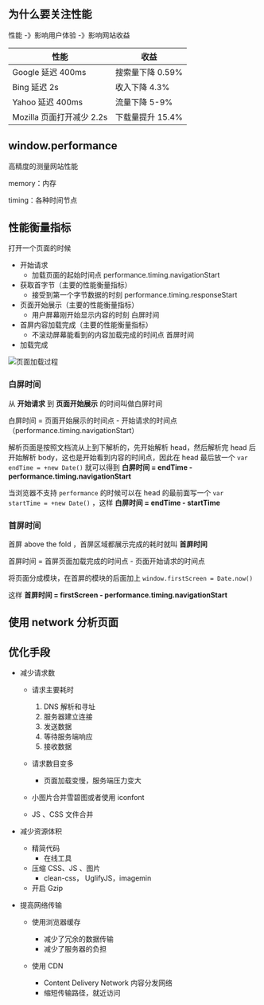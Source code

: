 ## 为什么要关注性能

性能 -》影响用户体验 -》影响网站收益

| 性能                      | 收益             |
| ------------------------- | ---------------- |
| Google 延迟 400ms         | 搜索量下降 0.59% |
| Bing 延迟 2s              | 收入下降 4.3%    |
| Yahoo 延迟 400ms          | 流量下降 5-9%    |
| Mozilla 页面打开减少 2.2s | 下载量提升 15.4% |

## window.performance

高精度的测量网站性能

memory：内存

timing：各种时间节点

## 性能衡量指标

打开一个页面的时候

- 开始请求
  - 加载页面的起始时间点 performance.timing.navigationStart
- 获取首字节（主要的性能衡量指标）
  - 接受到第一个字节数据的时刻 performance.timing.responseStart
- 页面开始展示（主要的性能衡量指标）
  - 用户屏幕刚开始显示内容的时刻 白屏时间
- 首屏内容加载完成（主要的性能衡量指标）
  - 不滚动屏幕能看到的内容加载完成的时间点 首屏时间
- 加载完成

![页面加载过程](http://coding.imweb.io/img/p6/loadpage.png)

### 白屏时间

从 **开始请求** 到 **页面开始展示** 的时间叫做白屏时间

白屏时间 = 页面开始展示的时间点 - 开始请求的时间点（performance.timing.navigationStart）

解析页面是按照文档流从上到下解析的，先开始解析 head，然后解析完 head 后开始解析 body，这也是开始看到内容的时间点，因此在 head 最后放一个 `var endTime = +new Date()` 就可以得到 **白屏时间 = endTime - performance.timing.navigationStart**

当浏览器不支持 `performance` 的时候可以在 head 的最前面写一个 `var startTime = +new Date()` ，这样 **白屏时间 = endTime - startTime**

### 首屏时间

首屏 above the fold ，首屏区域都展示完成的耗时就叫 **首屏时间**

首屏时间 = 首屏页面加载完成的时间点 - 页面开始请求的时间点

将页面分成模块，在首屏的模块的后面加上 `window.firstScreen = Date.now()` 

这样 **首屏时间 = firstScreen - performance.timing.navigationStart**

## 使用 network 分析页面



## 优化手段

- 减少请求数

  - 请求主要耗时

    1. DNS 解析和寻址
    2. 服务器建立连接
    3. 发送数据
    4. 等待服务端响应
    5. 接收数据
  - 请求数目变多
    - 页面加载变慢，服务端压力变大
  - 小图片合并雪碧图或者使用 iconfont
  - JS 、CSS 文件合并

- 减少资源体积

  - 精简代码
    - 在线工具
  - 压缩 CSS、JS 、图片
    - clean-css， UglifyJS，imagemin
  - 开启 Gzip

- 提高网络传输

  - 使用浏览器缓存

    - 减少了冗余的数据传输
    - 减少了服务器的负担

  - 使用 CDN

    - Content Delivery Network 内容分发网络
    - 缩短传输路径，就近访问
